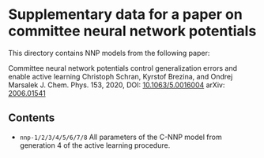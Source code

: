 # Supplementary data for a paper on committee neural network potentials

This directory contains NNP models from the following paper:

Committee neural network potentials control generalization errors
and enable active learning
Christoph Schran, Kyrstof Brezina, and Ondrej Marsalek
J. Chem. Phys. 153, 2020, DOI: [10.1063/5.0016004](https://doi.org/10.1063/5.0016004)
arXiv: [2006.01541](https://arxiv.org/abs/2006.01541)

## Contents

- `nnp-1/2/3/4/5/6/7/8`
  All parameters of the C-NNP model from generation 4 of the active learning procedure.
